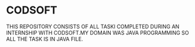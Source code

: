 # CODSOFT
THIS REPOSITORY CONSISTS OF ALL TASKI COMPLETED DURING AN INTERNSHIP WITH CODSOFT.MY DOMAIN WAS JAVA PROGRAMMING SO ALL THE TASK IS IN JAVA FILE.
